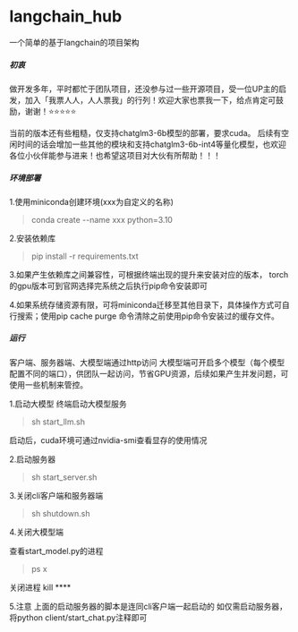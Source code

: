 # langchain_hub
一个简单的基于langchain的项目架构
##### 初衷
做开发多年，平时都忙于团队项目，还没参与过一些开源项目，受一位UP主的启发，加入「我票人人，人人票我」的行列！欢迎大家也票我一下，给点肯定可鼓励，谢谢！⭐️⭐️⭐️⭐️⭐️

当前的版本还有些粗糙，仅支持chatglm3-6b模型的部署，要求cuda。
后续有空闲时间的话会增加一些其他的模块和支持chatglm3-6b-int4等量化模型，也欢迎各位小伙伴能参与进来！也希望这项目对大伙有所帮助！！！

##### 环境部署
1.使用miniconda创建环境(xxx为自定义的名称)
> conda create --name xxx python=3.10

2.安装依赖库
> pip install -r requirements.txt

3.如果产生依赖库之间兼容性，可根据终端出现的提升来安装对应的版本，
torch的gpu版本可到官网选择完系统之后执行pip命令安装即可

4.如果系统存储资源有限，可将miniconda迁移至其他目录下，具体操作方式可自行搜索；使用pip cache purge 命令清除之前使用pip命令安装过的缓存文件。

##### 运行
客户端、服务器端、大模型端通过http访问
大模型端可开启多个模型（每个模型配置不同的端口），供团队一起访问，节省GPU资源，后续如果产生并发问题，可使用一些机制来管控。

1.启动大模型 
终端启动大模型服务 
> sh start_llm.sh

启动后，cuda环境可通过nvidia-smi查看显存的使用情况

2.启动服务器
> sh start_server.sh

3.关闭cli客户端和服务器端
> sh shutdown.sh

4.关闭大模型端

查看start_model.py的进程
> ps x 

关闭进程
kill ****

5.注意
上面的启动服务器的脚本是连同cli客户端一起启动的
如仅需启动服务器，将python client/start_chat.py注释即可





